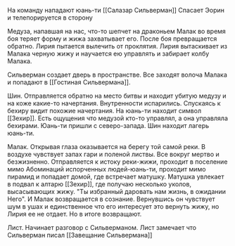 На команду нападают юань-ти
[[Салазар Сильверман]] Спасает Эорин и телепорируется в сторону

Медуза, напавшая на нас, что-то шепчет на драконьем
Малак во время боя теряет форму и жижа захватывает его.
После боя превращается обратно. Лирия пытается вылечить от проклятия. Лирия вытаскивает из Малака черную жижу и научается ею управлять и забирает колбу Малака.

Сильверман создает дверь в пространстве. Все заходят волоча Малака и попадают в [[Гостиная Сильвермана]].

Шин.
Отправляется обратно на место битвы и находит убитую медузу и на коже какие-то начертания. Внутренности испарились. Спускаясь к бехиру видит похожие начертания. На юань-ти находит символ [[Зехир]].
Есть ощущения что медузой кто-то управлял, а она управляла бехирами.
Юань-ти пришли с северо-запада.
Шин находит лагерь юань-ти. 

Малак.
Открывая глаза оказывается на берегу той самой реки. В воздухе чувствует запах гари и поленой листвы. Все вокруг мертво и безжизненно. Отправляется к истоку реки-жижи, проходит в поселение мимо Абоминаций испорченных людей-юань-ти, проходит мимо пирамид и попадает домой, где встречает матушку.  Матушка увлекает в подвал к алтарю [[Зехир]], где получаю несколько уколов, высасывающих жижу.
"Ты избранный даровать нам жизнь, в ожидании Него".
И Малак возвращается в сознание. Вернувшись он чувствует шум в ушах и единственное что его интересует это вернуть жижу, но Лирия ее не отдает.
Но в итоге возвращают.

Лист.
Начинает разговор с Сильверманом.
Лист замечает что Сильверман писал [[Завещание Сильвермана]] 

